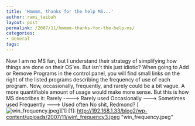```yaml
---
title: 'Hmmmm, thanks for the help MS...'
author: rami_taibah
layout: post
permalink: /2007/11/hmmmm-thanks-for-the-help-ms/
categories:
- General
tags: 
---
```

Now I am no MS fan, but I understand their strategy of simplifying how things are done on their OS'es. But isn't this just idiotic?
When going to Add or Remove Programs in the control panel, you will find small links on the right of the listed programs describing the frequency of use of each program. Now, occasionally, frequently, and rarely could be a bit vague. A more quantifiable amount of usage would make more sense. But this is how MS describes it:
Rarely ----\> Rarely used
Occasionally ---\> Sometimes used
Frequently ---\> Used often
No shit, Redmond?
\[![win_frequency.jpeg](/blog/wp-content/imagescaler/e9d6cbb43d13d64722b59ba77620a7a3.jpeg)\]\[1\]
\[1\]: http://192.168.1.33/blog2/wp-content/uploads/2007/11/win\_frequency3.jpeg "win\_frequency.jpeg"